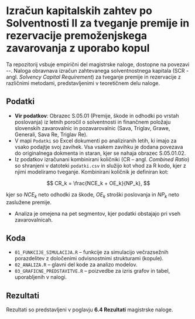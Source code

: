 # Izračun kapitalskih zahtev po Solventnosti II za tveganje premije in rezervacije premoženjskega zavarovanja z uporabo kopul

Ta repozitorij vsbuje empirični del magistrske naloge, dostopne na povezavi --. Naloga obravnava izračun zahtevanega solventnostnega kapitala (SCR - angl. *Solvency Capital Requirement*) za tveganje premije in rezervacije z različnimi metodami, predstavljenimi v teoretičnem delu naloge. 

## Podatki
- **Vir podatkov**: Obrazec S.05.01 (Premije, škode in odhodki po vrstah poslovanja) iz letnih poročil o solventnosti in finančnem položaju slovenskih zavarovalnic in pozavarovalnic (Sava, Triglav, Grawe, Generali, Sava Re, Triglav Re). 
- V mapi `Podatki` so Excel dokumenti po analiziranih letih, ki imajo za vsako podajtje svoj zavihek. Vsa vsakem zavihku je dodana povezava do originalnega dokmenta in staran, kjer se nahaja obrazec S.05.01.02.
- Iz podatkov izračunani kombinirani količniki (CR – angl. *Combined Ratio*) so shranjeni v datoteki `podatki.csv` in služijo kot vhod za R kodo, kjer z njimi modeliramo tveganje. Kombinirani količnik je definiran kot:

$$
CR_k = \frac{NCE_k + OE_k}{NP_k},
$$

kjer so $NCE_k$ neto odhodki za škode, $OE_k$ stroški poslovanja in $NP_k$ neto zaslužene premije.

- Analiza je omejena na pet segmentov, kjer podatki obstajajo pri vseh zavarovalnicah.

## Koda
- `01_FUNKCIJE_SIMULACIJA.R` – funkcije za simulacijo večrazsežnih porazdelitev z določenimi odvisnostnimi strukturami (kopule).
- `02_ANALIZA.R` – glavni del kode za analizo modelov.
- `03_GRAFICNE_PREDSTAVITVE.R` – poizvedbe za izris grafov in tabel, uporabljenih v nalogi.

## Rezultati
Rezultati so predstavljeni v poglavju **6.4 Rezultati** magistrske naloge.
